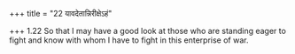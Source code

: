+++
title = "22 यावदेतान्निरीक्षेऽहं"

+++
1.22 So that I may have a good look at those who are standing eager to
fight and know with whom I have to fight in this enterprise of war.
